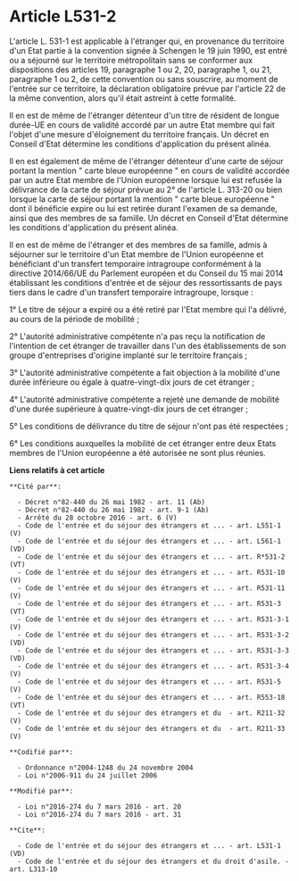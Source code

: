 # Article L531-2

L'article L. 531-1 est applicable à l'étranger qui, en provenance du territoire d'un Etat partie à la convention signée à
Schengen le 19 juin 1990, est entré ou a séjourné sur le territoire métropolitain sans se conformer aux dispositions des
articles 19, paragraphe 1 ou 2, 20, paragraphe 1, ou 21, paragraphe 1 ou 2, de cette convention ou sans souscrire, au moment
de l'entrée sur ce territoire, la déclaration obligatoire prévue par l'article 22 de la même convention, alors qu'il était
astreint à cette formalité. 

Il en est de même de l'étranger détenteur d'un titre de résident de longue durée-UE en cours de validité accordé par un autre
Etat membre qui fait l'objet d'une mesure d'éloignement du territoire français. Un décret en Conseil d'Etat détermine les
conditions d'application du présent alinéa. 

Il en est également de même de l'étranger détenteur d'une carte de séjour portant la mention " carte bleue européenne " en
cours de validité accordée par un autre Etat membre de l'Union européenne lorsque lui est refusée la délivrance de la carte
de séjour prévue au 2° de l'article L. 313-20 ou bien lorsque la carte de séjour portant la mention " carte bleue européenne
" dont il bénéficie expire ou lui est retirée durant l'examen de sa demande, ainsi que des membres de sa famille. Un décret
en Conseil d'Etat détermine les conditions d'application du présent alinéa.

Il en est de même de l'étranger et des membres de sa famille, admis à séjourner sur le territoire d'un Etat membre de l'Union
européenne et bénéficiant d'un transfert temporaire intragroupe conformément à la directive 2014/66/UE du Parlement européen
et du Conseil du 15 mai 2014 établissant les conditions d'entrée et de séjour des ressortissants de pays tiers dans le cadre
d'un transfert temporaire intragroupe, lorsque : 

1° Le titre de séjour a expiré ou a été retiré par l'Etat membre qui l'a délivré, au cours de la période de mobilité ; 

2° L'autorité administrative compétente n'a pas reçu la notification de l'intention de cet étranger de travailler dans l'un
des établissements de son groupe d'entreprises d'origine implanté sur le territoire français ; 

3° L'autorité administrative compétente a fait objection à la mobilité d'une durée inférieure ou égale à quatre-vingt-dix
jours de cet étranger ; 

4° L'autorité administrative compétente a rejeté une demande de mobilité d'une durée supérieure à quatre-vingt-dix jours de
cet étranger ; 

5° Les conditions de délivrance du titre de séjour n'ont pas été respectées ; 

6° Les conditions auxquelles la mobilité de cet étranger entre deux Etats membres de l'Union européenne a été autorisée ne
sont plus réunies.

**Liens relatifs à cet article**

	**Cité par**:

	  - Décret n°82-440 du 26 mai 1982 - art. 11 (Ab)
	  - Décret n°82-440 du 26 mai 1982 - art. 9-1 (Ab)
	  - Arrêté du 28 octobre 2016 - art. 6 (V)
	  - Code de l'entrée et du séjour des étrangers et ... - art. L551-1 (V)
	  - Code de l'entrée et du séjour des étrangers et ... - art. L561-1 (VD)
	  - Code de l'entrée et du séjour des étrangers et ... - art. R*531-2 (VT)
	  - Code de l'entrée et du séjour des étrangers et ... - art. R531-10 (V)
	  - Code de l'entrée et du séjour des étrangers et ... - art. R531-11 (V)
	  - Code de l'entrée et du séjour des étrangers et ... - art. R531-3 (VT)
	  - Code de l'entrée et du séjour des étrangers et ... - art. R531-3-1 (V)
	  - Code de l'entrée et du séjour des étrangers et ... - art. R531-3-2 (VD)
	  - Code de l'entrée et du séjour des étrangers et ... - art. R531-3-3 (VD)
	  - Code de l'entrée et du séjour des étrangers et ... - art. R531-3-4 (V)
	  - Code de l'entrée et du séjour des étrangers et ... - art. R531-5 (V)
	  - Code de l'entrée et du séjour des étrangers et ... - art. R553-18 (VT)
	  - Code de l'entrée et du séjour des étrangers et du  - art. R211-32 (V)
	  - Code de l'entrée et du séjour des étrangers et du  - art. R211-33 (V)

	**Codifié par**:

	  - Ordonnance n°2004-1248 du 24 novembre 2004
	  - Loi n°2006-911 du 24 juillet 2006

	**Modifié par**:

	  - Loi n°2016-274 du 7 mars 2016 - art. 20
	  - Loi n°2016-274 du 7 mars 2016 - art. 31

	**Cite**:

	  - Code de l'entrée et du séjour des étrangers et ... - art. L531-1 (VD)
	  - Code de l'entrée et du séjour des étrangers et du droit d'asile. - art. L313-10

